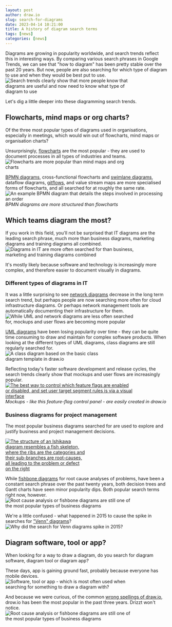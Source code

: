 ```yaml
---
layout: post
author: draw.io
slug: search-for-diagrams
date: 2023-04-14 10:21:00
title: A history of diagram search terms
tags: [news]
categories: [news]
---
```


Diagrams are growing in popularity worldwide, and search trends reflect this in interesting ways. By comparing various search phrases in Google Trends, we can see that "how to diagram" has been pretty stable over the past 20 years. But now, people are also searching for which type of diagram to use and when they would be best put to use. 
<br /><img src="/assets/img/blog/search-trends-how-when-why-diagram.png" style="width=100%;max-width:400px;height:auto;" alt="Search trends clearly show that more people know that diagrams are useful and now need to know what type of diagram to use">

Let's dig a little deeper into these diagramming search trends. 

## Flowcharts, mind maps or org charts?
Of the three most popular types of diagrams used in organisations, especially in meetings, which would win out of flowcharts, mind maps or organisation charts? 

Unsurprisingly, [flowcharts](/doc/getting-started-basic-flow-chart.html) are the most popular - they are used to document processes in all types of industries and teams. 
<br /><img src="/assets/img/blog/search-trends-flow-mind-org-chart.png" style="width=100%;max-width:400px;height:auto;" alt="Flowcharts are more popular than mind maps and org charts">

[BPMN diagrams](/blog/bpmn-2-0.html), cross-functional flowcharts and [swimlane diagrams](/blog/swimlane-diagrams.html), dataflow diagrams, [gitflows](/blog/gitflow-feature-flags.html), and value stream maps are more specialised forms of flowcharts, and all searched for at roughly the same rate.
<br /><img src="/assets/img/blog/bpmn-example-order-process.png" style="width=100%;max-width:500px;height:auto;" alt="An example BPMN diagram that details the steps involved in processing an order">
<br />_BPMN diagrams are more structured than flowcharts_

## Which teams diagram the most?
If you work in this field, you'll not be surprised that IT diagrams are the leading search phrase, much more than business diagrams, marketing diagrams and training diagrams all combined. 
<br /><img src="/assets/img/blog/search-trends-team-diagrams.png" style="width=100%;max-width:400px;height:auto;" alt="Diagrams in IT are more often searched for than business, marketing and training diagrams combined">

It's mostly likely because software and technology is increasingly more complex, and therefore easier to document visually in diagrams.

### Different types of diagrams in IT

It was a little surprising to see [network diagrams](/blog/network-diagrams.html) decrease in the long term search trend, but perhaps people are now searching more often for cloud infrastructure diagrams. Or perhaps network management tools are automatically documenting their infrastructure for them.
<br /><img src="/assets/img/blog/search-trends-it-diagrams.png" style="width=100%;max-width:400px;height:auto;" alt="While UML and network diagrams are less often searched for, mockups and user flows are becoming more popular">

[UML diagrams](/search?search=uml) have been losing popularity over time - they can be quite time consuming to draw and maintain for complex software products. When looking at the different types of UML diagrams, class diagrams are still regularly searched for.
<br /><img src="/assets/img/blog/class-diagram-example.png" style="width=100%;max-width:300px;height:auto;" alt="A class diagram based on the basic class diagram template in draw.io">

Reflecting today's faster software development and release cycles, the search trends clearly show that mockups and user flows are increasingly popular.
<br />[<img src="/assets/img/blog/feature-flag-control-interface-mockup.png" style="width=100%;max-width:400px;height:auto;" alt="The best way to control which feature flags are enabled or disabled, and set user target segment rules is via a visual interface">](https://app.diagrams.net/?lightbox=1&highlight=0000ff&edit=_blank&layers=1&nav=1&page=1&title=#Uhttps%3A%2F%2Fraw.githubusercontent.com%2Fjgraph%2Fdrawio-diagrams%2Fdev%2Fblog%2Ffeature-flag-control-interface-mockup.drawio)
<br />_Mockups - like this feature-flag control panel - are easily created in draw.io_


### Business diagrams for project management

The most popular business diagrams searched for are used to explore and justify business and project management decisions. 

[<img src="/assets/img/blog/ishikawa-example.png" style="width=100%;max-width:250px;height:auto;" alt="The structure of an Ishikawa diagram resembles a fish skeleton, where the ribs are the categories and their sub-branches are root-causes, all leading to the problem or defect on the right">](https://viewer.diagrams.net/?lightbox=1&highlight=0000ff&edit=_blank&layers=1&nav=1&page=3&title=#Uhttps%3A%2F%2Fraw.githubusercontent.com%2Fjgraph%2Fdrawio-diagrams%2Fmaster%2Fblog%2Fishikawa-diagram-examples.drawio)

While [fishbone diagrams](/blog/ishikawa-diagrams.html) for root cause analyses of problems, have been a constant search phrase over the past twenty years, both decision trees and Gantt charts have seen minor popularity dips. Both popular search terms right now, however. 
<br /><img src="/assets/img/blog/search-trends-business-diagrams.png" style="width=100%;max-width:400px;height:auto;" alt="Root cause analysis or fishbone diagrams are still one of the most popular types of business diagrams">

We're a little confused - what happened in 2015 to cause the spike in searches for ["Venn" diagrams](/blog/venn-diagrams.html)?
<br /><img src="/assets/img/blog/search-trends-venn-diagrams.png" style="width=100%;max-width:400px;height:auto;" alt="Why did the search for Venn diagrams spike in 2015?">


## Diagram software, tool or app?

When looking for a way to draw a diagram, do you search for diagram software, diagram tool or diagram app? 

These days, app is gaining ground fast, probably because everyone has mobile devices. 
<br /><img src="/assets/img/blog/search-trends-diagram-software.png" style="width=100%;max-width:400px;height:auto;" alt="Software, tool or app - which is most often used when searching for something to draw a diagram with?">

And because we were curious, of the common [wrong spellings of draw.io](/blog/diagrams-other-names.html), drow.io has been the most popular in the past three years. Drizzt won't notice.
<br /><img src="/assets/img/blog/search-trends-wrong-name.png" style="width=100%;max-width:400px;height:auto;" alt="Root cause analysis or fishbone diagrams are still one of the most popular types of business diagrams">
